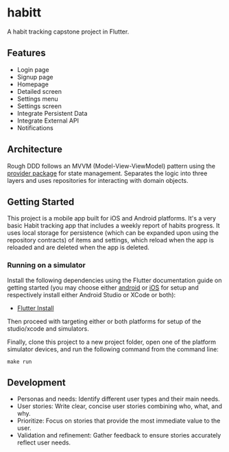 # habitt

A habit tracking capstone project in Flutter.


## Features

- Login page
- Signup page
- Homepage
- Detailed screen
- Settings menu
- Settings screen
- Integrate Persistent Data
- Integrate External API
- Notifications


## Architecture

Rough DDD follows an MVVM (Model-View-ViewModel) pattern using the [provider package](https://pub.dev/packages/provider) for state management. Separates the logic into three layers and uses repositories for interacting with domain objects.


## Getting Started

This project is a mobile app built for iOS and Android platforms. It's a very basic Habit tracking app that includes a weekly report of habits progress. It uses local storage for persistence (which can be expanded upon using the repository contracts) of items and settings, which reload when the app is reloaded and are deleted when the app is deleted.

### Running on a simulator

Install the following dependencies using the Flutter documentation guide on getting started (you may choose either [android](https://docs.flutter.dev/platform-integration/android/setup) or [iOS](https://docs.flutter.dev/platform-integration/ios/setup) for setup and respectively install either Android Studio or XCode or both):

* [Flutter Install](https://docs.flutter.dev/install)

Then proceed with targeting either or both platforms for setup of the studio/xcode and simulators.

Finally, clone this project to a new project folder, open one of the platform simulator devices, and run the following command from the command line:

```
make run
```


## Development

* Personas and needs: Identify different user types and their main needs.
* User stories: Write clear, concise user stories combining who, what, and why.
* Prioritize: Focus on stories that provide the most immediate value to the user.
* Validation and refinement: Gather feedback to ensure stories accurately reflect user needs.
